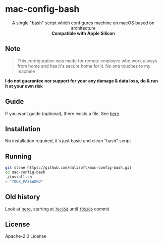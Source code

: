 # mac-config-bash

<p align='center'>A single "bash" script which configures machine on macOS based on architecture<br/><b>Compatible with Apple Silicon</b></p>

## Note

> This configuration was made for remote employee who work always from home and has it's secure home for it. No one touches to my machine

**I do not guarantee nor support for your any damage & data loss, do & run it at your own risk**

## Guide

If you want guide (optional), there exists a file. See [here](./guide.md)

## Installation

No installation required, it's just basic and clean "bash" script

## Running

```bash
git clone https://github.com/dalisoft/mac-config-bash.git
cd mac-config-bash
./install.sh
> "YOUR_PASSWORD"
```

## Old history

Look at [here](https://github.com/dalisoft/config/commits/master), starting at [`78c55d`](https://github.com/dalisoft/config/commit/78c55d1182d93ccde8b5a82958ee3afbbbf9e2bd) until [`f3520b`](https://github.com/dalisoft/config/commit/f3520b3ca013d855f2b02d00af0ee5d7bd43086a) commit

## License

Apache-2.0 License
